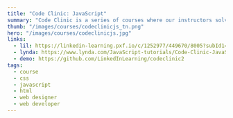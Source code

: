 ```yaml
---
title: "Code Clinic: JavaScript"
summary: "Code Clinic is a series of courses where our instructors solve the same problems using different programming languages. Here, Ray Villalobos works with JavaScript. Throughout the course, Ray introduces challenges and then provides an overview of his solutions in JavaScript."
thumb: "/images/courses/codeclinicjs_tn.png"
hero: "/images/courses/codeclinicjs.jpg"
links:
  - lil: https://linkedin-learning.pxf.io/c/1252977/449670/8005?subId1=linkedin&u=https%3A%2F%2Flinkedin-learning.pxf.io%2Fc%2F1252977%2F449670%2F8005
  - lynda: https://www.lynda.com/JavaScript-tutorials/Code-Clinic-JavaScript/706928-2.html
  - demo: https://github.com/LinkedInLearning/codeclinic2
tags:
  - course
  - css
  - javascript
  - html
  - web designer
  - web developer
---
```

